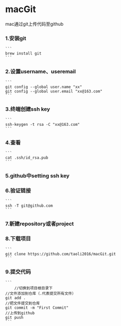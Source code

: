 # macGit
mac通过git上传代码至github

### 1.安装git 
	```
	brew install git	
	```
### 2.设置username、useremail
	```
	git config --global user.name "xx"
	git config --global user.email "xx@163.com"
	```
### 3.终端创建ssh key
	```
	ssh-keygen -t rsa -C "xx@163.com"
	```
### 4.查看
	```
	cat .ssh/id_rsa.pub
	```
### 5.github中setting ssh key
### 6.验证链接
	```
	ssh -T git@github.com 
	```
### 7.新建repository或者project
### 8.下载项目
	```
	git clone https://github.com/taoli2016/macGit.git
	```
### 9.提交代码
	```
        //切换到项目根目录下
	//文件添加到仓库（.代表提交所有文件）
	git add .
	//把文件提交到仓库
	git commit -m "First Commit"
	//上传到github
	git push
	```

